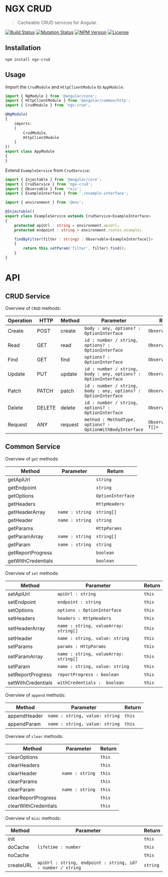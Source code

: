NGX CRUD
========

> Cacheable CRUD services for Angular.

[![Build Status](https://img.shields.io/travis/redaxmedia/ngx-crud.svg)](https://travis-ci.org/redaxmedia/ngx-crud)
[![Mutation Status](https://badge.stryker-mutator.io/github.com/redaxmedia/ngx-crud/master)](https://github.com/redaxmedia/ngx-crud)
[![NPM Version](https://img.shields.io/npm/v/ngx-crud.svg)](https://npmjs.com/package/ngx-crud)
[![License](https://img.shields.io/npm/l/ngx-crud.svg)](https://npmjs.com/package/ngx-crud)


Installation
------------

```
npm install ngx-crud
```


Usage
-----

Import the `CrudModule` and `HttpClientModule` to `AppModule`:

```typescript
import { NgModule } from '@angular/core';
import { HttpClientModule } from '@angular/common/http';
import { CrudModule } from 'ngx-crud';

@NgModule(
{
	imports:
	[
		CrudModule,
		HttpClientModule
	]
})
export class AppModule
{
}
```

Extend `ExampleService` from `CrudService`:

```typescript
import { Injectable } from '@angular/core';
import { CrudService } from 'ngx-crud';
import { Observable } from 'rxjs';
import { ExampleInterface } from './example.interface';

import { environment } from '@env';

@Injectable()
export class ExampleService extends CrudService<ExampleInterface>
{
	protected apiUrl : string = environment.apiUrl;
	protected endpoint : string = environment.routes.example;

	findByFilter(filter : string) : Observable<ExampleInterface[]>
	{
		return this.setParam('filter', filter).find();
	}
}
```


API
===


CRUD Service
------------

Overview of `CRUD` methods:

| Operation | HTTP   | Method  | Parameter                                                      | Return                |
|-----------|--------|---------|----------------------------------------------------------------|-----------------------|
| Create    | POST   | create  | `body : any, options? : OptionInterface`                       | `Observable<T>`       |
| Read      | GET    | read    | `id : number / string, options? : OptionInterface`             | `Observable<T>`       |
| Find      | GET    | find    | `options? : OptionInterface`                                   | `Observable<T[]>`     |
| Update    | PUT    | update  | `id : number / string, body : any, options? : OptionInterface` | `Observable<T>`       |
| Patch     | PATCH  | patch   | `id : number / string, body : any, options? : OptionInterface` | `Observable<T>`       |
| Delete    | DELETE | delete  | `id : number / string, options? : OptionInterface`             | `Observable<T>`       |
| Request   | ANY    | request | `method : MethodType, options? : OptionWithBodyInterface`      | `Observable<T / T[]>` |


Common Service
--------------

Overview of `get` methods:

| Method             | Parameter       | Return            |
|--------------------|-----------------|-------------------|
| getApiUrl          |                 | `string`          |
| getEndpoint        |                 | `string`          |
| getOptions         |                 | `OptionInterface` |
| getHeaders         |                 | `HttpHeaders`     |
| getHeaderArray     | `name : string` | `string[]`        |
| getHeader          | `name : string` | `string`          |
| getParams          |                 | `HttpParams`      |
| getParamArray      | `name : string` | `string[]`        |
| getParam           | `name : string` | `string`          |
| getReportProgress  |                 | `boolean`         |
| getWithCredentials |                 | `boolean`         |

Overview of `set` methods:

| Method             | Parameter                             | Return |
|--------------------|---------------------------------------|--------|
| setApiUrl          | `apiUrl : string`                     | `this` |
| setEndpoint        | `endpoint : string`                   | `this` |
| setOptions         | `options : OptionInterface`           | `this` |
| setHeaders         | `headers : HttpHeaders`               | `this` |
| setHeaderArray     | `name : string, valueArray: string[]` | `this` |
| setHeader          | `name : string, value: string`        | `this` |
| setParams          | `params : HttpParams`                 | `this` |
| setParamArray      | `name : string, valueArray: string[]` | `this` |
| setParam           | `name : string, value: string`        | `this` |
| setReportProgress  | `reportProgress : boolean`            | `this` |
| setWithCredentials | `withCredentials :  boolean`          | `this` |

Overview of `append` methods:

| Method       | Parameter                      | Return |
|--------------|--------------------------------|--------|
| appendHeader | `name : string, value: string` | `this` |
| appendParam  | `name : string, value: string` | `this` |

Overview of `clear` methods:

| Method               | Parameter       | Return |
|----------------------|-----------------|--------|
| clearOptions         |                 | `this` |
| clearHeaders         |                 | `this` |
| clearHeader          | `name : string` | `this` |
| clearParams          |                 | `this` |
| clearParam           | `name : string` | `this` |
| clearReportProgress  |                 | `this` |
| clearWithCredentials |                 | `this` |

Overview of `misc` methods:

| Method    | Parameter                                                   | Return   |
|-----------|-------------------------------------------------------------|----------|
| init      |                                                             | `this`   |
| doCache   | `lifetime : number`                                         | `this`   |
| noCache   |                                                             | `this`   |
| createURL | `apiUrl : string, endpoint : string, id? : number / string` | `string` |

